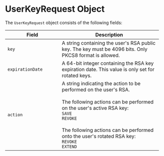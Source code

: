 # UserKeyRequest Object

The `UserKeyRequest` object consists of the following fields:

<table><thead><tr><th width="162">Field</th><th>Description</th></tr></thead><tbody><tr><td><code>key</code></td><td>A string containing the user's RSA public key. The key must be 4096 bits. Only PKCS8 format is allowed.</td></tr><tr><td><code>expirationDate</code></td><td>A 64-bit integer containing the RSA key expiration date. This value is only set for rotated keys.</td></tr><tr><td><code>action</code></td><td>A string indicating the action to be performed on the user's RSA.<br><br>The following actions can be performed on the user's active RSA key:<br><code>SAVE</code><br><code>REVOKE</code><br><br>The following actions can be performed onto the user's rotated RSA key:<br><code>REVOKE</code><br><code>EXTEND</code></td></tr></tbody></table>

